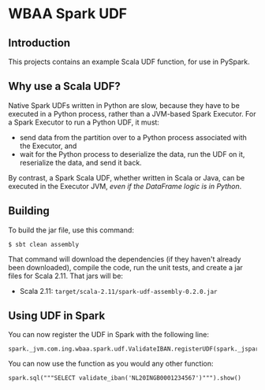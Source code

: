 # WBAA Spark UDF 

## Introduction

This projects contains an example Scala UDF function, for use in PySpark.

## Why use a Scala UDF?

Native Spark UDFs written in Python are slow, because they have to be
executed in a Python process, rather than a JVM-based Spark Executor.
For a Spark Executor to run a Python UDF, it must:

* send data from the partition over to a Python process associated with
  the Executor, and
* wait for the Python process to deserialize the data, run the UDF on it,
  reserialize the data, and send it back.

By contrast, a Spark Scala UDF, whether written in Scala or Java, can be executed
in the Executor JVM, _even if the DataFrame logic is in Python_.

## Building

To build the jar file, use this command:

```
$ sbt clean assembly
```

That command will download the dependencies (if they haven't already been
downloaded), compile the code, run the unit tests, and create a jar files 
for Scala 2.11. That jars will be:

* Scala 2.11: `target/scala-2.11/spark-udf-assembly-0.2.0.jar`

## Using UDF in Spark
You can now register the UDF in Spark with the following line:
```
spark._jvm.com.ing.wbaa.spark.udf.ValidateIBAN.registerUDF(spark._jsparkSession)
```
You can now use the function as you would any other function:
```
spark.sql("""SELECT validate_iban('NL20INGB0001234567')""").show()
```
[Apache Spark]: http://spark.apache.org
[SBT]: http://scala-sbt.org
